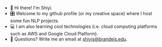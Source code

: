 - 🤖 Hi there! I'm Shiyi.
- 🎛️ Welcome to my github profile (or my creative space) where I host some fun NLP projects.
- 💻 I am also learning cool technologies (i.e. cloud computing platforms such as AWS and Google Cloud Platform).
- 📧 Questions? Write me an email at shiyis@brandeis.edu.


<!--
**shiyisrsly/shiyisrsly** is a ✨ _special_ ✨ repository because its `README.md` (this file) appears on your GitHub profile.

Here are some ideas to get you started:


-->
